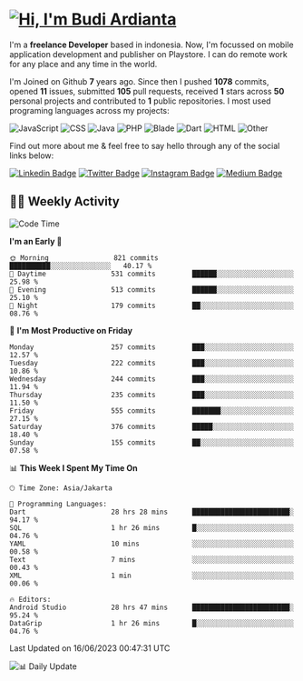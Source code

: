 # [![Hi, I'm Budi Ardianta](https://readme-typing-svg.herokuapp.com?size=24&vCenter=true&lines=%F0%9F%91%8B+Hi%2C+I'm+Budi+Ardianta+;%F0%9F%92%BB+Android+And+Web+Developer+)](https://git.io/typing-svg)

I'm a **freelance Developer** based in indonesia. Now, I'm focussed on mobile application development and publisher on Playstore. I can do remote work for any place and any time in the world.

I'm Joined on Github **7** years ago. Since then I pushed **1078** commits, opened **11** issues, submitted **105** pull requests, received **1** stars across **50** personal projects and contributed to **1** public repositories.
I most used programing languages across my projects:

![JavaScript](https://img.shields.io/badge/-JavaScript-%23f1e05a?style=flat&logo=JavaScript&logoColor=white)
![CSS](https://img.shields.io/badge/-CSS-%23563d7c?style=flat&logo=CSS&logoColor=white)
![Java](https://img.shields.io/badge/-Java-%23b07219?style=flat&logo=Java&logoColor=white)
![PHP](https://img.shields.io/badge/-PHP-%234F5D95?style=flat&logo=PHP&logoColor=white)
![Blade](https://img.shields.io/badge/-Blade-%23f7523f?style=flat&logo=Blade&logoColor=white)
![Dart](https://img.shields.io/badge/-Dart-%2300B4AB?style=flat&logo=Dart&logoColor=white)
![HTML](https://img.shields.io/badge/-HTML-%23e34c26?style=flat&logo=HTML&logoColor=white)
![Other](https://img.shields.io/badge/-Other-%23ededed?style=flat&logo=Other&logoColor=white)

Find out more about me & feel free to say hello through any of the social links below:

[![Linkedin Badge](https://img.shields.io/badge/-budiardianata-blue?style=flat&logo=Linkedin&logoColor=white&link=https://www.linkedin.com/in/budiardianata/)](https://www.linkedin.com/in/budiardianata/)
[![Twitter Badge](https://img.shields.io/badge/-budiardianata-%231DA1F2.svg?style=flat&logo=twitter&logoColor=white&link=https://www.twitter.com/budiardianata)](https://www.linkedin.com/in/budiardianata/)
[![Instagram Badge](https://img.shields.io/badge/-budiardianata-purple?style=flat&logo=instagram&logoColor=white&link=https://instagram.com/budiardianata/)](https://instagram.com/budiardianata)
[![Medium Badge](https://img.shields.io/badge/-@budiardianata-%2312100E.svg?style=flat&logo=Medium&logoColor=white&link=https://medium.com/@budiardianata/)](https://medium.com/@budiardianata)

## 👨‍💻 Weekly Activity
<!--START_SECTION:waka-->
![Code Time](http://img.shields.io/badge/Code%20Time-1%2C792%20hrs%2041%20mins-blue)

**I'm an Early 🐤** 

```text
🌞 Morning                821 commits         ██████████░░░░░░░░░░░░░░░   40.17 % 
🌆 Daytime                531 commits         ██████░░░░░░░░░░░░░░░░░░░   25.98 % 
🌃 Evening                513 commits         ██████░░░░░░░░░░░░░░░░░░░   25.10 % 
🌙 Night                  179 commits         ██░░░░░░░░░░░░░░░░░░░░░░░   08.76 % 
```
📅 **I'm Most Productive on Friday** 

```text
Monday                   257 commits         ███░░░░░░░░░░░░░░░░░░░░░░   12.57 % 
Tuesday                  222 commits         ███░░░░░░░░░░░░░░░░░░░░░░   10.86 % 
Wednesday                244 commits         ███░░░░░░░░░░░░░░░░░░░░░░   11.94 % 
Thursday                 235 commits         ███░░░░░░░░░░░░░░░░░░░░░░   11.50 % 
Friday                   555 commits         ███████░░░░░░░░░░░░░░░░░░   27.15 % 
Saturday                 376 commits         █████░░░░░░░░░░░░░░░░░░░░   18.40 % 
Sunday                   155 commits         ██░░░░░░░░░░░░░░░░░░░░░░░   07.58 % 
```


📊 **This Week I Spent My Time On** 

```text
🕑︎ Time Zone: Asia/Jakarta

💬 Programming Languages: 
Dart                     28 hrs 28 mins      ████████████████████████░   94.17 % 
SQL                      1 hr 26 mins        █░░░░░░░░░░░░░░░░░░░░░░░░   04.76 % 
YAML                     10 mins             ░░░░░░░░░░░░░░░░░░░░░░░░░   00.58 % 
Text                     7 mins              ░░░░░░░░░░░░░░░░░░░░░░░░░   00.43 % 
XML                      1 min               ░░░░░░░░░░░░░░░░░░░░░░░░░   00.06 % 

🔥 Editors: 
Android Studio           28 hrs 47 mins      ████████████████████████░   95.24 % 
DataGrip                 1 hr 26 mins        █░░░░░░░░░░░░░░░░░░░░░░░░   04.76 % 
```


 Last Updated on 16/06/2023 00:47:31 UTC
<!--END_SECTION:waka-->

![📊 Daily Update](https://github.com/budiardianata/budiardianata/actions/workflows/update-activity.yml/badge.svg)
